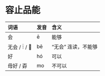 # 容止品能

| 词语 | 发音 | 含义 |
| :--- | :--- | :--- |
| 会 | ē | 能够 |
| 无会 / 𓍐 / 𐀾 | bē | “无会” 连读，不能够 |
| 好 | hó | 可以 |
| 毋好 / 孬 | mo | 不可以 |

